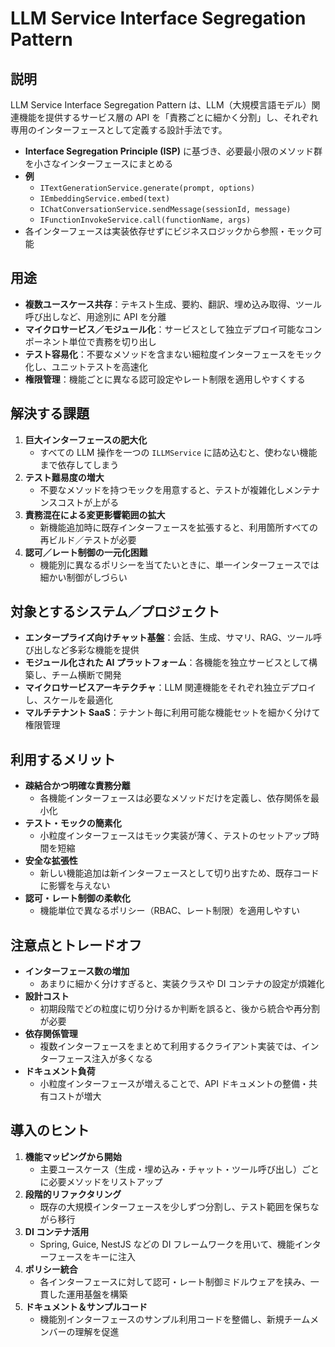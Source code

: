 # LLM Service Interface Segregation Pattern

## 説明  
LLM Service Interface Segregation Pattern は、LLM（大規模言語モデル）関連機能を提供するサービス層の API を「責務ごとに細かく分割」し、それぞれ専用のインターフェースとして定義する設計手法です。  
- **Interface Segregation Principle (ISP)** に基づき、必要最小限のメソッド群を小さなインターフェースにまとめる  
- **例**  
  - `ITextGenerationService.generate(prompt, options)`  
  - `IEmbeddingService.embed(text)`  
  - `IChatConversationService.sendMessage(sessionId, message)`  
  - `IFunctionInvokeService.call(functionName, args)`  
- 各インターフェースは実装依存せずにビジネスロジックから参照・モック可能

## 用途  
- **複数ユースケース共存**：テキスト生成、要約、翻訳、埋め込み取得、ツール呼び出しなど、用途別に API を分離  
- **マイクロサービス／モジュール化**：サービスとして独立デプロイ可能なコンポーネント単位で責務を切り出し  
- **テスト容易化**：不要なメソッドを含まない細粒度インターフェースをモック化し、ユニットテストを高速化  
- **権限管理**：機能ごとに異なる認可設定やレート制限を適用しやすくする  

## 解決する課題  
1. **巨大インターフェースの肥大化**  
   - すべての LLM 操作を一つの `ILLMService` に詰め込むと、使わない機能まで依存してしまう  
2. **テスト難易度の増大**  
   - 不要なメソッドを持つモックを用意すると、テストが複雑化しメンテナンスコストが上がる  
3. **責務混在による変更影響範囲の拡大**  
   - 新機能追加時に既存インターフェースを拡張すると、利用箇所すべての再ビルド／テストが必要  
4. **認可／レート制御の一元化困難**  
   - 機能別に異なるポリシーを当てたいときに、単一インターフェースでは細かい制御がしづらい  

## 対象とするシステム／プロジェクト  
- **エンタープライズ向けチャット基盤**：会話、生成、サマリ、RAG、ツール呼び出しなど多彩な機能を提供  
- **モジュール化された AI プラットフォーム**：各機能を独立サービスとして構築し、チーム横断で開発  
- **マイクロサービスアーキテクチャ**：LLM 関連機能をそれぞれ独立デプロイし、スケールを最適化  
- **マルチテナント SaaS**：テナント毎に利用可能な機能セットを細かく分けて権限管理  

## 利用するメリット  
- **疎結合かつ明確な責務分離**  
  - 各機能インターフェースは必要なメソッドだけを定義し、依存関係を最小化  
- **テスト・モックの簡素化**  
  - 小粒度インターフェースはモック実装が薄く、テストのセットアップ時間を短縮  
- **安全な拡張性**  
  - 新しい機能追加は新インターフェースとして切り出すため、既存コードに影響を与えない  
- **認可・レート制御の柔軟化**  
  - 機能単位で異なるポリシー（RBAC、レート制限）を適用しやすい  

## 注意点とトレードオフ  
- **インターフェース数の増加**  
  - あまりに細かく分けすぎると、実装クラスや DI コンテナの設定が煩雑化  
- **設計コスト**  
  - 初期段階でどの粒度に切り分けるか判断を誤ると、後から統合や再分割が必要  
- **依存関係管理**  
  - 複数インターフェースをまとめて利用するクライアント実装では、インターフェース注入が多くなる  
- **ドキュメント負荷**  
  - 小粒度インターフェースが増えることで、API ドキュメントの整備・共有コストが増大  

## 導入のヒント  
1. **機能マッピングから開始**  
   - 主要ユースケース（生成・埋め込み・チャット・ツール呼び出し）ごとに必要メソッドをリストアップ  
2. **段階的リファクタリング**  
   - 既存の大規模インターフェースを少しずつ分割し、テスト範囲を保ちながら移行  
3. **DI コンテナ活用**  
   - Spring, Guice, NestJS などの DI フレームワークを用いて、機能インターフェースをキーに注入  
4. **ポリシー統合**  
   - 各インターフェースに対して認可・レート制御ミドルウェアを挟み、一貫した運用基盤を構築  
5. **ドキュメント＆サンプルコード**  
   - 機能別インターフェースのサンプル利用コードを整備し、新規チームメンバーの理解を促進  
